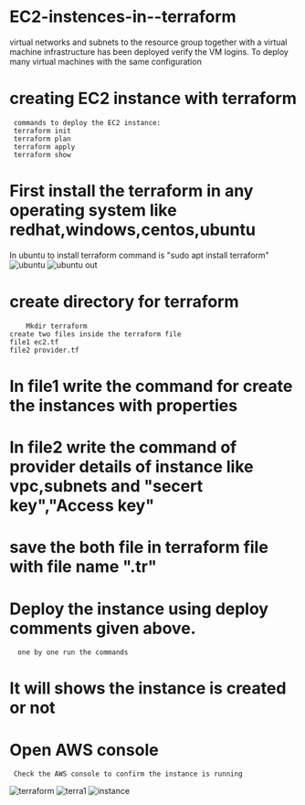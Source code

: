 # EC2-instences-in--terraform
virtual networks and subnets to the resource group together with a virtual machine infrastructure has been deployed verify the VM logins. To deploy many virtual machines with the same configuration

# creating EC2 instance with terraform
     commands to deploy the EC2 instance:
     terraform init 
     terraform plan 
     terraform apply 
     terraform show 

# First install the terraform in any operating system like redhat,windows,centos,ubuntu
 In ubuntu to install terraform command is "sudo apt install terraform"
 ![ubuntu](https://user-images.githubusercontent.com/87926728/219051674-c092b23a-a193-4f94-8b70-284b174159a1.jpg)
![ubuntu out](https://user-images.githubusercontent.com/87926728/219051702-756cc5e9-5edb-454c-b9ca-9949500f5a8c.jpg)

# create directory for terraform 
        Mkdir terraform
    create two files inside the terraform file
    file1 ec2.tf
    file2 provider.tf

# In file1 write the command for create the instances with properties

# In file2 write the command of provider details of instance like vpc,subnets and "secert key","Access key"

# save the both file in terraform file with file name ".tr"

# Deploy the instance using deploy comments given above. 
      one by one run the commands

# It will shows the instance is created or not 

# Open AWS console 
     Check the AWS console to confirm the instance is running 

![terraform](https://user-images.githubusercontent.com/87926728/219051188-662e7653-0b42-4ac9-b74e-5dfbc30c7fb4.png)
![terra1](https://user-images.githubusercontent.com/87926728/219051267-3614b7f9-2de0-4ba8-a8f2-8a7391b597d9.png)
![instance](https://user-images.githubusercontent.com/87926728/219051305-66eb1212-752e-47eb-b58b-b4e185fbd8c5.png)

